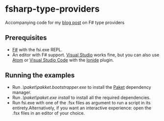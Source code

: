 # fsharp-type-providers
Accompanying code for my [blog post](https://github.com/jovaneyck/fsharp-type-providers) on F# type providers

## Prerequisites
* [F#](http://fsharp.org/use/windows/) with the fsi.exe REPL.
* An editor with F# support. [Visual Studio](https://www.visualstudio.com/vs/community/) works fine, but you can also use [Atom](https://atom.io/) or [Visual Studio Code](https://code.visualstudio.com/) with the [Ionide](http://ionide.io/) plugin.

## Running the examples
* Run *.\paket\pakket.bootstrapper.exe* to install the [Paket](https://fsprojects.github.io/Paket/) dependency manager.
* Run *.\paket\paket.exe install* to install all the required dependencies.
* Run fsi.exe with one of the .fsx files as argument to run a script in its entirety.Alternatively, if you want an interactive experience: open the .fsx files in an editor of your choice.
